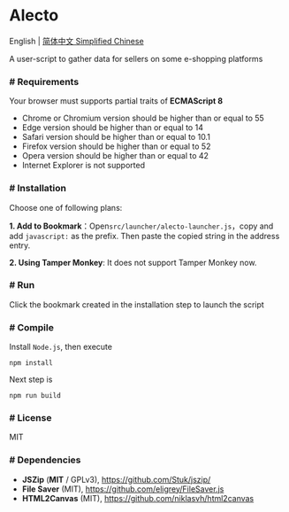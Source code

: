 # Alecto
English | [简体中文 Simplified Chinese](README-cn.md)



A user-script to gather data for sellers on some e-shopping platforms

### # Requirements

Your browser must supports partial traits of **ECMAScript 8**

- Chrome or Chromium version should be higher than or equal to 55
- Edge version should be higher than or equal to 14
- Safari version should be higher than or equal to 10.1
- Firefox version should be higher than or equal to 52
- Opera version should be higher than or equal to 42
- Internet Explorer is not supported





### # Installation

Choose one of following plans:

**1. Add to Bookmark**：Open`src/launcher/alecto-launcher.js`，copy and add `javascript:` as the prefix. Then paste the copied string in the address entry.

**2. Using Tamper Monkey**: It does not support Tamper Monkey now.





### # Run

Click the bookmark created in the installation step to launch the script



### # Compile

Install `Node.js`, then execute

```shell
npm install
```

Next step is

```shell
npm run build
```





### # License

MIT





### # Dependencies

- **JSZip** (**MIT** / GPLv3), https://github.com/Stuk/jszip/
- **File Saver** (MIT), https://github.com/eligrey/FileSaver.js
- **HTML2Canvas** (MIT), https://github.com/niklasvh/html2canvas
